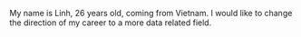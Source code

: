  My name is Linh, 26 years old, coming from Vietnam. 
I would like to change the direction of my career to a more data related field. 